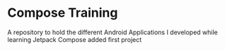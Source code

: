 # Compose Training
 
A repository to hold the different Android Applications I developed while learning Jetpack Compose
added first project
